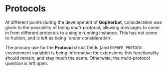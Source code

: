 # Protocols

At different points during the development of **Gopherbot**, consideration was given to the possibility of being *multi-protocol*, allowing messages to come in from different protocols to a single running instance. This has not come to fruition, and is left as being 'under consideration'.

The primary use for the **Protocol** struct fields (and `GOPHER_PROTOCOL` environment variable) is being informative for extensions; this functionality should remain, and stay much the same. Otherwise, the multi-protocol question is left open.